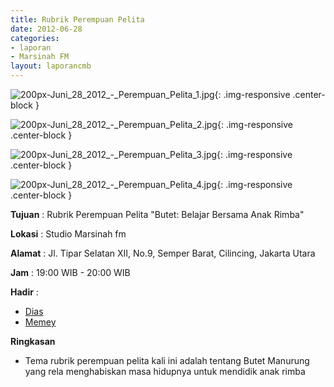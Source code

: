 ```yaml
---
title: Rubrik Perempuan Pelita
date: 2012-06-28
categories:
- laporan
- Marsinah FM
layout: laporancmb
---
```



![200px-Juni_28_2012_-_Perempuan_Pelita_1.jpg](/uploads/200px-Juni_28_2012_-_Perempuan_Pelita_1.jpg){: .img-responsive .center-block }

![200px-Juni_28_2012_-_Perempuan_Pelita_2.jpg](/uploads/200px-Juni_28_2012_-_Perempuan_Pelita_2.jpg){: .img-responsive .center-block }

![200px-Juni_28_2012_-_Perempuan_Pelita_3.jpg](/uploads/200px-Juni_28_2012_-_Perempuan_Pelita_3.jpg){: .img-responsive .center-block }

![200px-Juni_28_2012_-_Perempuan_Pelita_4.jpg](/uploads/200px-Juni_28_2012_-_Perempuan_Pelita_4.jpg){: .img-responsive .center-block }


**Tujuan** : Rubrik Perempuan Pelita "Butet: Belajar Bersama Anak Rimba" 

**Lokasi** : Studio Marsinah fm 

**Alamat** : Jl. Tipar Selatan XII, No.9, Semper Barat, Cilincing, Jakarta Utara 

**Jam** : 19:00 WIB - 20:00 WIB 

**Hadir** :
* [Dias](http://wiki.ciptamedia.org/wiki/Dias)
* [Memey](http://wiki.ciptamedia.org/wiki/Memey)

**Ringkasan**  
* Tema rubrik perempuan pelita kali ini adalah tentang Butet Manurung yang rela menghabiskan masa hidupnya untuk mendidik anak rimba
